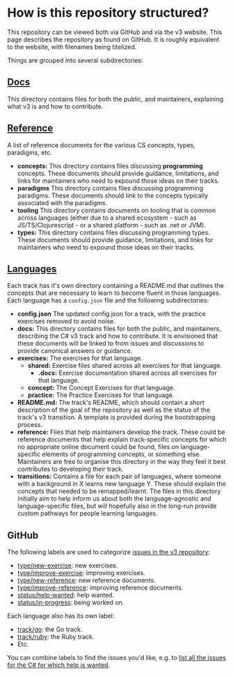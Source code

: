 # How is this repository structured?

This repository can be viewed both via GitHub and via the v3 website. This page describes the repository as found on GitHub. It is roughly equivalent to the website, with filenames being titelized.

Things are grouped into several subdirectories:

## [Docs][docs]

This directory contains files for both the public, and maintainers, explaining what v3 is and how to contribute.

## [Reference][reference]

A list of reference documents for the various CS concepts, types, paradigms, etc.

- **concepts:** This directory contains files discussing **programming** concepts. These documents should provide guidance, limitations, and links for maintainers who need to expound those ideas on their tracks.
- **paradigms** This directory contains files discussing programming paradigms. These documents should link to the concepts typically associated with the paradigms.
- **tooling** This directory contains documents on tooling that is common across languages (either due to a shared ecosystem - such as JS/TS/Clojurescript - or a shared platform - such as .net or JVM).
- **types:** This directory contains files discussing programming types. These documents should provide guidance, limitations, and links for maintainers who need to expound those ideas on their tracks.

## [Languages][languages]

Each track has it's own directory containing a README.md that outlines the concepts that are necessary to learn to become fluent in those languages. Each language has a `config.json` file and the following subdirectories:

- **config.json** The updated config.json for a track, with the practice exercises removed to avoid noise.
- **docs:** This directory contains files for both the public, and maintainers, describing the C# v3 track and how to contribute. It is envisioned that these documents will be linked to from issues and discussions to provide canonical answers or guidance.
- **exercises:** The exercises for that language.
  - **shared:** Exercise files shared across all exercises for that language.
    - **.docs:** Exercise documentation shared across all exercises for that language.
  - **concept:** The Concept Exercises for that language.
  - **practice:** The Practice Exercises for that language.
- **README.md:** The track's README, which should contain a short description of the goal of the repository as well as the status of the track's v3 transition. A template is provided during the bootstrapping process.
- **reference:** Files that help maintainers develop the track. These could be reference documents that help explain track-specific concepts for which no appropriate online document could be found, files on language-specific elements of programming concepts, or something else. Maintainers are free to organise this directory in the way they feel it best contributes to developing their track.
- **transitions:** Contains a file for each pair of languages, where someone with a background in X learns new language Y. These should explain the concepts that needed to be remapped/learnt. The files in this directory initially aim to help inform us about both the language-agnostic and language-specific files, but will hopefully also in the long-run provide custom pathways for people learning languages.

## GitHub

The following labels are used to categorize [issues in the v3 repository][github-issues]:

- [type/new-exercise][github-issues-type-new-exercise]: new exercises.
- [type/improve-exercise][github-issues-type-improve-exercise]: improving exercises.
- [type/new-reference][github-issues-type-new-reference]: new reference documents.
- [type/improve-reference][github-issues-type-improve-reference]: improving reference documents.
- [status/help-wanted][github-issues-status-help-wanted]: help wanted.
- [status/in-progress][github-issues-status-in-progress]: being worked on.

Each language also has its own label:

- [track/go][github-issues-track-go]: the Go track.
- [track/ruby][github-issues-track-ruby]: the Ruby track.
- Etc.

You can combine labels to find the issues you'd like, e.g. to [list all the issues for the C# for which help is wanted][github-issues-csharp-status-help-wanted].

[docs]: ./README.md
[languages]: ../../languages/README.md
[reference]: ../../reference/README.md
[github-issues]: https://github.com/exercism/v3/issues
[github-issues-type-new-exercise]: https://github.com/exercism/v3/issues?q=is%3Aissue+is%3Aopen+label%3Atype%2Fnew-exercise
[github-issues-type-improve-exercise]: https://github.com/exercism/v3/issues?q=is%3Aissue+is%3Aopen+label%3Atype%2Fimprove-exercise
[github-issues-type-new-reference]: https://github.com/exercism/v3/issues?q=is%3Aissue+is%3Aopen+label%3Atype%2Fnew-reference
[github-issues-type-improve-reference]: https://github.com/exercism/v3/issues?q=is%3Aissue+is%3Aopen+label%3Atype%2Fimprove-reference
[github-issues-status-help-wanted]: https://github.com/exercism/v3/issues?q=is%3Aissue+is%3Aopen+label%3Astatus%2Fhelp-wanted
[github-issues-status-in-progress]: https://github.com/exercism/v3/issues?q=is%3Aopen+is%3Aissue+label%3Astatus%2Fin-progress
[github-issues-track-go]: https://github.com/exercism/v3/issues?q=is%3Aissue+is%3Aopen+label%3Atrack%2Fgo
[github-issues-track-ruby]: https://github.com/exercism/v3/issues?q=is%3Aissue+is%3Aopen+label%3Atrack%2Fruby
[github-issues-csharp-status-help-wanted]: https://github.com/exercism/v3/issues?utf8=%E2%9C%93&q=is%3Aissue+is%3Aopen+label%3Astatus%2Fhelp-wanted+label%3Atrack%2Fcsharp+
